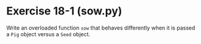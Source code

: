 # Exercise 18-1 (sow.py)


Write an overloaded function `sow` that behaves differently when it is passed a `Pig`
object versus a `Seed` object.
